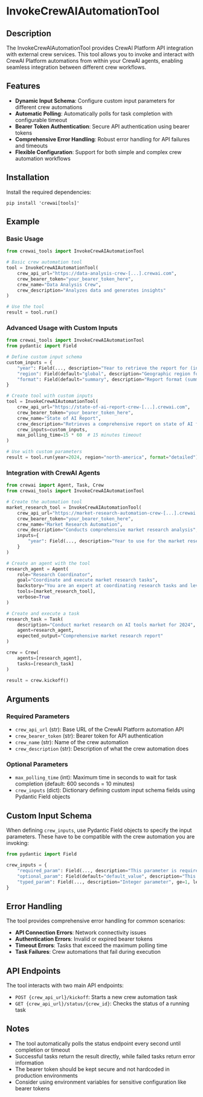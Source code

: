 # InvokeCrewAIAutomationTool

## Description

The InvokeCrewAIAutomationTool provides CrewAI Platform API integration with external crew services. This tool allows you to invoke and interact with CrewAI Platform automations from within your CrewAI agents, enabling seamless integration between different crew workflows.

## Features

- **Dynamic Input Schema**: Configure custom input parameters for different crew automations
- **Automatic Polling**: Automatically polls for task completion with configurable timeout
- **Bearer Token Authentication**: Secure API authentication using bearer tokens
- **Comprehensive Error Handling**: Robust error handling for API failures and timeouts
- **Flexible Configuration**: Support for both simple and complex crew automation workflows

## Installation

Install the required dependencies:

```shell
pip install 'crewai[tools]'
```

## Example

### Basic Usage

```python
from crewai_tools import InvokeCrewAIAutomationTool

# Basic crew automation tool
tool = InvokeCrewAIAutomationTool(
    crew_api_url="https://data-analysis-crew-[...].crewai.com",
    crew_bearer_token="your_bearer_token_here",
    crew_name="Data Analysis Crew",
    crew_description="Analyzes data and generates insights"
)

# Use the tool
result = tool.run()
```

### Advanced Usage with Custom Inputs

```python
from crewai_tools import InvokeCrewAIAutomationTool
from pydantic import Field

# Define custom input schema
custom_inputs = {
    "year": Field(..., description="Year to retrieve the report for (integer)"),
    "region": Field(default="global", description="Geographic region for analysis"),
    "format": Field(default="summary", description="Report format (summary, detailed, raw)")
}

# Create tool with custom inputs
tool = InvokeCrewAIAutomationTool(
    crew_api_url="https://state-of-ai-report-crew-[...].crewai.com",
    crew_bearer_token="your_bearer_token_here",
    crew_name="State of AI Report",
    crew_description="Retrieves a comprehensive report on state of AI for a given year and region",
    crew_inputs=custom_inputs,
    max_polling_time=15 * 60  # 15 minutes timeout
)

# Use with custom parameters
result = tool.run(year=2024, region="north-america", format="detailed")
```

### Integration with CrewAI Agents

```python
from crewai import Agent, Task, Crew
from crewai_tools import InvokeCrewAIAutomationTool

# Create the automation tool
market_research_tool = InvokeCrewAIAutomationTool(
    crew_api_url="https://market-research-automation-crew-[...].crewai.com",
    crew_bearer_token="your_bearer_token_here",
    crew_name="Market Research Automation",
    crew_description="Conducts comprehensive market research analysis",
    inputs={
        "year": Field(..., description="Year to use for the market research"),
    }
)

# Create an agent with the tool
research_agent = Agent(
    role="Research Coordinator",
    goal="Coordinate and execute market research tasks",
    backstory="You are an expert at coordinating research tasks and leveraging automation tools.",
    tools=[market_research_tool],
    verbose=True
)

# Create and execute a task
research_task = Task(
    description="Conduct market research on AI tools market for 2024",
    agent=research_agent,
    expected_output="Comprehensive market research report"
)

crew = Crew(
    agents=[research_agent],
    tasks=[research_task]
)

result = crew.kickoff()
```

## Arguments

### Required Parameters

- `crew_api_url` (str): Base URL of the CrewAI Platform automation API
- `crew_bearer_token` (str): Bearer token for API authentication
- `crew_name` (str): Name of the crew automation
- `crew_description` (str): Description of what the crew automation does

### Optional Parameters

- `max_polling_time` (int): Maximum time in seconds to wait for task completion (default: 600 seconds = 10 minutes)
- `crew_inputs` (dict): Dictionary defining custom input schema fields using Pydantic Field objects

## Custom Input Schema

When defining `crew_inputs`, use Pydantic Field objects to specify the input parameters. These have to be compatible with the crew automation you are invoking:

```python
from pydantic import Field

crew_inputs = {
    "required_param": Field(..., description="This parameter is required"),
    "optional_param": Field(default="default_value", description="This parameter is optional"),
    "typed_param": Field(..., description="Integer parameter", ge=1, le=100)  # With validation
}
```

## Error Handling

The tool provides comprehensive error handling for common scenarios:

- **API Connection Errors**: Network connectivity issues
- **Authentication Errors**: Invalid or expired bearer tokens
- **Timeout Errors**: Tasks that exceed the maximum polling time
- **Task Failures**: Crew automations that fail during execution

## API Endpoints

The tool interacts with two main API endpoints:

- `POST {crew_api_url}/kickoff`: Starts a new crew automation task
- `GET {crew_api_url}/status/{crew_id}`: Checks the status of a running task

## Notes

- The tool automatically polls the status endpoint every second until completion or timeout
- Successful tasks return the result directly, while failed tasks return error information
- The bearer token should be kept secure and not hardcoded in production environments
- Consider using environment variables for sensitive configuration like bearer tokens